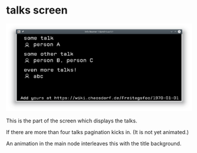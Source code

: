# talks screen

![screenshot](screenshot.png)

This is the part of the screen which displays the talks.

If there are more than four talks pagination kicks in.
(It is not yet animated.)

An animation in the main node interleaves this with the title background.
